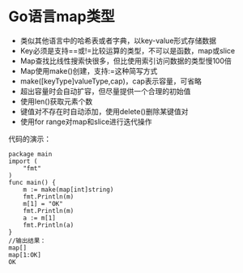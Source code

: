 Go语言map类型
=====
* 类似其他语言中的哈希表或者字典，以key-value形式存储数据
* Key必须是支持==或!=比较运算的类型，不可以是函数，map或slice
* Map查找比线性搜索快很多，但比使用索引访问数据的类型慢100倍
* Map使用make()创建，支持:=这种简写方式
* make([keyType]valueType,cap)，cap表示容量，可省略
* 超出容量时会自动扩容，但尽量提供一个合理的初始值
* 使用len()获取元素个数
* 键值对不存在时自动添加，使用delete()删除某键值对
* 使用for range对map和slice进行迭代操作

代码的演示：
```
package main
import (
	"fmt"
)
func main() {
	m := make(map[int]string)
	fmt.Println(m)
	m[1] = "OK"
	fmt.Println(m)
	a := m[1]
	fmt.Println(a)
}
//输出结果：
map[]
map[1:OK]
OK
```